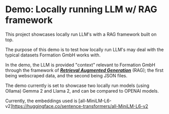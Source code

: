 # Demo: Locally running LLM w/ RAG framework

This project showcases locally run LLM's with a RAG framework built on top.

The purpose of this demo is to test how locally run LLM's may deal with the typical datasets Formation GmbH works with. 

In the demo, the LLM is provided "context" relevant to Formation GmbH through the framework of [***Retrieval Augmented Generation***](https://ai.meta.com/blog/retrieval-augmented-generation-streamlining-the-creation-of-intelligent-natural-language-processing-models/) (RAG); the first being webscraped data, and the second being JSON files.

The demo currently is set to showcase two locally run models (using Ollama) Gemma 2 and Llama 2, and can be compared to OPENAI models.

Currently, the embeddings used is [all-MiniLM-L6-v2]https://huggingface.co/sentence-transformers/all-MiniLM-L6-v2